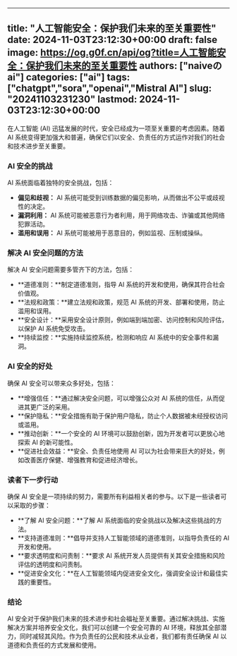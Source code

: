
---
title: "人工智能安全：保护我们未来的至关重要性"
date: 2024-11-03T23:12:30+00:00
draft: false
image: https://og.g0f.cn/api/og?title=人工智能安全：保护我们未来的至关重要性
authors: ["naiveのai"]
categories: ["ai"]
tags: ["chatgpt","sora","openai","Mistral AI"]
slug: "20241103231230"
lastmod: 2024-11-03T23:12:30+00:00
---
在人工智能 (AI) 迅猛发展的时代，安全已经成为一项至关重要的考虑因素。随着 AI 系统变得更加强大和普遍，确保它们以安全、负责任的方式运作对我们的社会和技术进步至关重要。

### AI 安全的挑战

AI 系统面临着独特的安全挑战，包括：

- **偏见和歧视：** AI 系统可能受到训练数据的偏见影响，从而做出不公平或歧视性的决定。
- **漏洞利用：** AI 系统可能被恶意行为者利用，用于网络攻击、诈骗或其他网络犯罪活动。
- **滥用和误用：** AI 系统可能被用于恶意目的，例如监视、压制或操纵。

### 解决 AI 安全问题的方法

解决 AI 安全问题需要多管齐下的方法，包括：

- **道德准则：**制定道德准则，指导 AI 系统的开发和使用，确保其符合社会价值观。
- **法规和政策：**建立法规和政策，规范 AI 系统的开发、部署和使用，防止滥用和误用。
- **安全设计：**采用安全设计原则，例如端到端加密、访问控制和风险评估，以保护 AI 系统免受攻击。
- **持续监控：**实施持续监控系统，检测和响应 AI 系统中的安全事件和漏洞。

### AI 安全的好处

确保 AI 安全可以带来众多好处，包括：

- **增强信任：**通过解决安全问题，可以增强公众对 AI 系统的信任，从而促进其更广泛的采用。
- **保护隐私：**安全措施有助于保护用户隐私，防止个人数据被未经授权访问或滥用。
- **推动创新：**一个安全的 AI 环境可以鼓励创新，因为开发者可以更放心地探索 AI 的新可能性。
- **促进社会效益：**安全、负责任地使用 AI 可以为社会带来巨大的好处，例如改善医疗保健、增强教育和促进经济增长。

### 读者下一步行动

确保 AI 安全是一项持续的努力，需要所有利益相关者的参与。以下是一些读者可以采取的步骤：

- **了解 AI 安全问题：**了解 AI 系统面临的安全挑战以及解决这些挑战的方法。
- **支持道德准则：**倡导并支持人工智能领域的道德准则，以指导负责任的 AI 开发和使用。
- **要求透明度和问责制：**要求 AI 系统开发人员提供有关其安全措施和风险评估的透明度和问责制。
- **促进安全文化：**在人工智能领域内促进安全文化，强调安全设计和最佳实践的重要性。

### 结论

AI 安全对于保护我们未来的技术进步和社会福祉至关重要。通过解决挑战、实施解决方案并培养安全文化，我们可以创建一个安全可靠的 AI 环境，释放其全部潜力，同时减轻其风险。作为负责任的公民和技术从业者，我们都有责任确保 AI 以道德和负责任的方式发展和使用。
